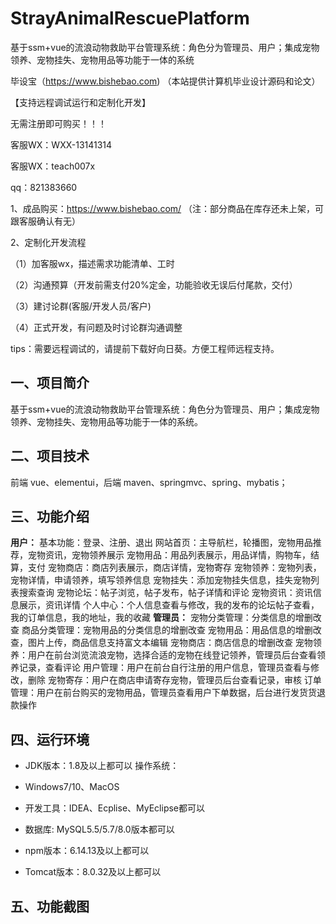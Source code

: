 # StrayAnimalRescuePlatform
 基于ssm+vue的流浪动物救助平台管理系统：角色分为管理员、用户；集成宠物领养、宠物挂失、宠物用品等功能于一体的系统

毕设宝（https://www.bishebao.com) （本站提供计算机毕业设计源码和论文）

【支持远程调试运行和定制化开发】

无需注册即可购买！！！

客服WX：WXX-13141314

客服WX：teach007x

qq：821383660


1、成品购买：https://www.bishebao.com/ （注：部分商品在库存还未上架，可跟客服确认有无）

2、定制化开发流程

（1）加客服wx，描述需求功能清单、工时

（2）沟通预算（开发前需支付20%定金，功能验收无误后付尾款，交付）

（3）建讨论群(客服/开发人员/客户)

（4）正式开发，有问题及时讨论群沟通调整

tips：需要远程调试的，请提前下载好向日葵。方便工程师远程支持。
<h2>一、项目简介</h2>
基于ssm+vue的流浪动物救助平台管理系统：角色分为管理员、用户；集成宠物领养、宠物挂失、宠物用品等功能于一体的系统。
<h2>二、项目技术</h2>
前端 vue、elementui，后端 maven、springmvc、spring、mybatis；
<h2>三、功能介绍</h2>
<div class="markdown-heading" dir="auto">
<div class="markdown-heading" dir="auto"><strong>用户：</strong>
基本功能：登录、注册、退出
网站首页：主导航栏，轮播图，宠物用品推荐，宠物资讯，宠物领养展示
宠物用品：用品列表展示，用品详情，购物车，结算，支付
宠物商店：商店列表展示，商店详情，宠物寄存
宠物领养：宠物列表，宠物详情，申请领养，填写领养信息
宠物挂失：添加宠物挂失信息，挂失宠物列表搜索查询
宠物论坛：帖子浏览，帖子发布，帖子详情和评论
宠物资讯：资讯信息展示，资讯详情
个人中心：个人信息查看与修改，我的发布的论坛帖子查看，我的订单信息，我的地址，我的收藏
<strong>管理员：</strong>
宠物分类管理：分类信息的增删改查
商品分类管理：宠物用品的分类信息的增删改查
宠物用品：用品信息的增删改查，图片上传，商品信息支持富文本编辑
宠物商店：商店信息的增删改查
宠物领养：用户在前台浏览流浪宠物，选择合适的宠物在线登记领养，管理员后台查看领养记录，查看评论
用户管理：用户在前台自行注册的用户信息，管理员查看与修改，删除
宠物寄存：用户在商店申请寄存宠物，管理员后台查看记录，审核
订单管理：用户在前台购买的宠物用品，管理员查看用户下单数据，后台进行发货货退款操作</div>
</div>
<h2>四、运行环境</h2>
<ul dir="auto">
 	<li>
<p dir="auto">JDK版本：1.8及以上都可以 操作系统：</p>
</li>
 	<li>
<p dir="auto">Windows7/10、MacOS</p>
</li>
 	<li>
<p dir="auto">开发工具：IDEA、Ecplise、MyEclipse都可以</p>
</li>
 	<li>
<p dir="auto">数据库: MySQL5.5/5.7/8.0版本都可以</p>
</li>
 	<li>
<p dir="auto">npm版本：6.14.13及以上都可以</p>
</li>
 	<li>
<p dir="auto">Tomcat版本：8.0.32及以上都可以</p>
</li>
</ul>
<h2>五、功能截图</h2>
<img class="aligncenter size-full wp-image" src="https://www.bishebao.com/wp-content/uploads/2024/07/Java毕业设计-基于ssm+vue的流浪动物救助平台管理系统/result/image_1_1.png" alt="" />
<img class="aligncenter size-full wp-image" src="https://www.bishebao.com/wp-content/uploads/2024/07/Java毕业设计-基于ssm+vue的流浪动物救助平台管理系统/result/image_2_2.png" alt="" />
<img class="aligncenter size-full wp-image" src="https://www.bishebao.com/wp-content/uploads/2024/07/Java毕业设计-基于ssm+vue的流浪动物救助平台管理系统/result/image_3_3.png" alt="" />
<img class="aligncenter size-full wp-image" src="https://www.bishebao.com/wp-content/uploads/2024/07/Java毕业设计-基于ssm+vue的流浪动物救助平台管理系统/result/image_4_4.png" alt="" />
<img class="aligncenter size-full wp-image" src="https://www.bishebao.com/wp-content/uploads/2024/07/Java毕业设计-基于ssm+vue的流浪动物救助平台管理系统/result/image_5_5.png" alt="" />
<img class="aligncenter size-full wp-image" src="https://www.bishebao.com/wp-content/uploads/2024/07/Java毕业设计-基于ssm+vue的流浪动物救助平台管理系统/result/image_6_6.png" alt="" />
<img class="aligncenter size-full wp-image" src="https://www.bishebao.com/wp-content/uploads/2024/07/Java毕业设计-基于ssm+vue的流浪动物救助平台管理系统/result/image_7_7.png" alt="" />
<img class="aligncenter size-full wp-image" src="https://www.bishebao.com/wp-content/uploads/2024/07/Java毕业设计-基于ssm+vue的流浪动物救助平台管理系统/result/image_8_8.png" alt="" />
<img class="aligncenter size-full wp-image" src="https://www.bishebao.com/wp-content/uploads/2024/07/Java毕业设计-基于ssm+vue的流浪动物救助平台管理系统/result/image_9_9.png" alt="" />